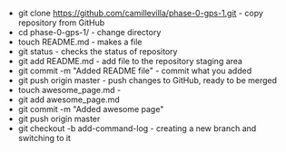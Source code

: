   - git clone https://github.com/camillevilla/phase-0-gps-1.git - copy repository from GitHub
  - cd phase-0-gps-1/ - change directory
  - touch README.md - makes a file
  - git status - checks the status of repository
  - git add README.md - add file to the repository staging area
  - git commit -m "Added README file" - commit what you added
  - git push origin master - push changes to GitHub, ready to be merged
  - touch awesome_page.md - 
  - git add awesome_page.md
  - git commit -m "Added awesome page"
  - git push origin master
  - git checkout -b add-command-log - creating a new branch and switching to it
